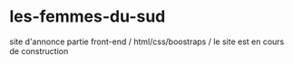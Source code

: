 # les-femmes-du-sud
site d'annonce partie front-end / 
html/css/boostraps 
/ le site est en cours de construction

